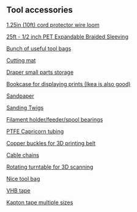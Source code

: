 ## Tool accessories

<a href="https://www.amazon.co.uk/gp/product/B08NT43H29/?&_encoding=UTF8&tag=oernster-21&linkCode=ur2&linkId=fa71418d58ecdc058eba67679b093702&camp=1634&creative=6738">1.25in (10ft) cord protector wire loom</a>

<a href="https://www.amazon.co.uk/gp/product/B071ZV6MZ2/?&_encoding=UTF8&tag=oernster-21&linkCode=ur2&linkId=804009a2d5470ec543f13e3bccc57ae5&camp=1634&creative=6738">25ft - 1/2 inch PET Expandable Braided Sleeving</a>

<a href="https://www.amazon.co.uk/gp/product/B07G8YRQT7/?&_encoding=UTF8&tag=oernster-21&linkCode=ur2&linkId=25b09eee0c86d95b48109b4ee26c08d3&camp=1634&creative=6738">Bunch of useful tool bags</a>

<a href="https://www.amazon.co.uk/gp/product/B09JT382MS/?&_encoding=UTF8&tag=oernster-21&linkCode=ur2&linkId=cd704c6c65d6ca25eb016e1ce592e891&camp=1634&creative=6738">Cutting mat</a>

<a href="https://www.amazon.co.uk/gp/product/B0038XQZZK/?&_encoding=UTF8&tag=oernster-21&linkCode=ur2&linkId=6bca37dad7f44b5880e3f69d3b639a24&camp=1634&creative=6738">Draper small parts storage</a>

<a href="https://www.amazon.co.uk/gp/product/B085NRVXCD/?&_encoding=UTF8&tag=oernster-21&linkCode=ur2&linkId=a6dab6bceaa470e25c226e975422c682&camp=1634&creative=6738">Bookcase for displaying prints (Ikea is also good)</a>

<a href="https://www.amazon.co.uk/gp/product/B077TS8WT7/?&_encoding=UTF8&tag=oernster-21&linkCode=ur2&linkId=7f9d5bd61cfe30a3c2e4834410793504&camp=1634&creative=6738">Sandpaper</a>

<a href="https://www.amazon.co.uk/gp/product/B08YFKSRJT/?&_encoding=UTF8&tag=oernster-21&linkCode=ur2&linkId=7f1a51eff1c0f439fedef9335fe13cc7&camp=1634&creative=6738">Sanding Twigs</a>

<a href="https://www.amazon.co.uk/gp/product/B083LM843L/?&_encoding=UTF8&tag=oernster-21&linkCode=ur2&linkId=1f7512a1f00788b0480c973d763016ed&camp=1634&creative=6738">Filament holder/feeder/spool bearings</a>

<a href="https://www.amazon.co.uk/gp/product/B07QRN74Z8/?&_encoding=UTF8&tag=oernster-21&linkCode=ur2&linkId=5ef5d3adff80bed32bbf102c6c5c7396&camp=1634&creative=6738">PTFE Capricorn tubing</a>

<a href="https://www.amazon.co.uk/gp/product/B09KBSPNJF/?&_encoding=UTF8&tag=oernster-21&linkCode=ur2&linkId=50b8c2c5519407714ccf86f92246e733&camp=1634&creative=6738">Copper buckles for 3D printing belt</a>

<a href="https://www.amazon.co.uk/gp/product/B07SFFT1K5/?&_encoding=UTF8&tag=oernster-21&linkCode=ur2&linkId=17db35005cdd32f9c8db0ea2e0f0bdd3&camp=1634&creative=6738">Cable chains</a>

<a href="https://www.amazon.co.uk/gp/product/B08BR51YQX/?&_encoding=UTF8&tag=oernster-21&linkCode=ur2&linkId=759523a1c5a7aa921dcb082ef9bfba74&camp=1634&creative=6738">Rotating turntable for 3D scanning</a>

<a href="https://www.amazon.co.uk/dp/B098L3QD6B/?&_encoding=UTF8&tag=oernster-21&linkCode=ur2&linkId=b7ad9ab1e5c8ab7fe29178db162e980b&camp=1634&creative=6738">Nice tool bag</a>

<a href="https://www.amazon.co.uk/dp/B00EDLPG7Y">VHB tape</a>

<a href="https://www.amazon.co.uk/dp/B087RMPT4Z">Kapton tape multiple sizes</a>
